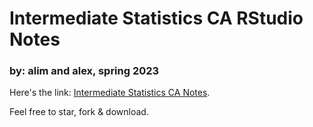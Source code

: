 # Intermediate Statistics CA RStudio Notes

### by: alim and alex, spring 2023

Here's the link: [Intermediate Statistics CA Notes](https://github.com/notalim/intermediate-statistics-ca-notes/blob/main/notes.md).

Feel free to star, fork & download.
